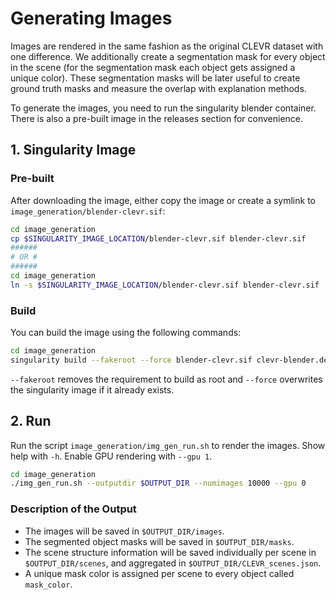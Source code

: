 # Generating Images

Images are rendered in the same fashion as the original CLEVR dataset with one difference. We additionally create a segmentation mask for every object in the scene (for the segmentation mask each object gets assigned a unique color). These segmentation masks will be later useful to create ground truth masks and measure the overlap with explanation methods. 

To generate the images, you need to run the singularity blender container. There is also a pre-built image in the releases section for convenience. 

## 1. Singularity Image

### Pre-built


After downloading the image, either copy the image or create a symlink to `image_generation/blender-clevr.sif`:
```bash
cd image_generation
cp $SINGULARITY_IMAGE_LOCATION/blender-clevr.sif blender-clevr.sif
######
# OR #
######
cd image_generation
ln -s $SINGULARITY_IMAGE_LOCATION/blender-clevr.sif blender-clevr.sif
```

### Build

You can build the image using the following commands:
```bash
cd image_generation
singularity build --fakeroot --force blender-clevr.sif clevr-blender.def
```
`--fakeroot` removes the requirement to build as root and `--force` overwrites the singularity image if it already exists.

## 2. Run
Run the script `image_generation/img_gen_run.sh` to render the images. Show help with `-h`. Enable GPU rendering with `--gpu 1`.
```bash
cd image_generation
./img_gen_run.sh --outputdir $OUTPUT_DIR --numimages 10000 --gpu 0
```

### Description of the Output

* The images will be saved in `$OUTPUT_DIR/images`.
* The segmented object masks will be saved in `$OUTPUT_DIR/masks`.
* The scene structure information will be saved individually per scene in `$OUTPUT_DIR/scenes`, and aggregated in `$OUTPUT_DIR/CLEVR_scenes.json`.
* A unique mask color is assigned per scene to every object called `mask_color`.

